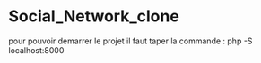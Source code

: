 # Social_Network_clone

pour pouvoir demarrer le projet il faut taper la commande : php -S localhost:8000 
